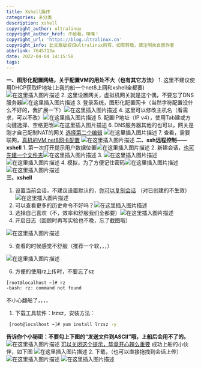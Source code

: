 ```yaml
---
title: Xshell操作
categories: 未分类
description: xshell
copyright_author: ultralinux
copyright_author_href: 不给看，嘿嘿！
copyright_url: 'https://blog.ultralinux.cn'
copyright_info: 此文章版权归ultralinux所有，如有转载，请注明來自原作者
abbrlink: 7645713a
date: 2022-04-04 14:15:58
tags:
---
```

**一、图形化配置网络，关于配置VM的用处不大（也有其它方法）**
		1. 这里不建议使用DHCP获取IP地址(上我的船一个net8上网和xshell全都要)![在这里插入图片描述](https://img-blog.csdnimg.cn/20200503221713737.png?x-oss-process=image/watermark,type_ZmFuZ3poZW5naGVpdGk,shadow_10,text_aHR0cHM6Ly9ibG9nLmNzZG4ubmV0L0ZsYWcyOTIw,size_16,color_FFFFFF,t_70)
		2. 这里设置网关，虚拟机网关就是这个偶，不要忘了DNS服务器![在这里插入图片描述](https://img-blog.csdnimg.cn/20200503222146494.png?x-oss-process=image/watermark,type_ZmFuZ3poZW5naGVpdGk,shadow_10,text_aHR0cHM6Ly9ibG9nLmNzZG4ubmV0L0ZsYWcyOTIw,size_16,color_FFFFFF,t_70)
		3. 登录系统，图形化配置网卡（当然字符配置没什么不好的，我扩展一下）![在这里插入图片描述](https://img-blog.csdnimg.cn/20200503222857765.png?x-oss-process=image/watermark,type_ZmFuZ3poZW5naGVpdGk,shadow_10,text_aHR0cHM6Ly9ibG9nLmNzZG4ubmV0L0ZsYWcyOTIw,size_16,color_FFFFFF,t_70)
		4. 这里可以修改主机名（看需求，可以不改）![在这里插入图片描述](https://img-blog.csdnimg.cn/2020050322311263.png)
		5. 配置IP地址（IP v4），使用Tab建或方向键选择、空格更改![在这里插入图片描述](https://img-blog.csdnimg.cn/2020050322440853.png?x-oss-process=image/watermark,type_ZmFuZ3poZW5naGVpdGk,shadow_10,text_aHR0cHM6Ly9ibG9nLmNzZG4ubmV0L0ZsYWcyOTIw,size_16,color_FFFFFF,t_70)
		6. DNS服务器其他的也可以，网关是刚才自己配制NAT的网关
 [选择第二个编辑](https://img-blog.csdnimg.cn/20200503230252219.png?x-oss-process=image/watermark,type_ZmFuZ3poZW5naGVpdGk,shadow_10,text_aHR0cHM6Ly9ibG9nLmNzZG4ubmV0L0ZsYWcyOTIw,size_16,color_FFFFFF,t_70)
![在这里插入图片描述](https://img-blog.csdnimg.cn/20200503234508118.png?x-oss-process=image/watermark,type_ZmFuZ3poZW5naGVpdGk,shadow_10,text_aHR0cHM6Ly9ibG9nLmNzZG4ubmV0L0ZsYWcyOTIw,size_16,color_FFFFFF,t_70)
		7. 查看，需要联网，[真机的VM net8网卡配置](https://img-blog.csdnimg.cn/20200504113252665.png?x-oss-process=image/watermark,type_ZmFuZ3poZW5naGVpdGk,shadow_10,text_aHR0cHM6Ly9ibG9nLmNzZG4ubmV0L0ZsYWcyOTIw,size_16,color_FFFFFF,t_70)
![在这里插入图片描述](https://img-blog.csdnimg.cn/20200503234920938.png?x-oss-process=image/watermark,type_ZmFuZ3poZW5naGVpdGk,shadow_10,text_aHR0cHM6Ly9ibG9nLmNzZG4ubmV0L0ZsYWcyOTIw,size_16,color_FFFFFF,t_70)
**二、ssh远程控制——xshell**
			 1. 第一次打开提示用户数据位置![在这里插入图片描述](https://img-blog.csdnimg.cn/20200504113356462.png?x-oss-process=image/watermark,type_ZmFuZ3poZW5naGVpdGk,shadow_10,text_aHR0cHM6Ly9ibG9nLmNzZG4ubmV0L0ZsYWcyOTIw,size_16,color_FFFFFF,t_70)
			 2. 新建会话，[也可先建一个文件夹](https://img-blog.csdnimg.cn/20200504113721349.png?x-oss-process=image/watermark,type_ZmFuZ3poZW5naGVpdGk,shadow_10,text_aHR0cHM6Ly9ibG9nLmNzZG4ubmV0L0ZsYWcyOTIw,size_16,color_FFFFFF,t_70)![在这里插入图片描述](https://img-blog.csdnimg.cn/20200504113521101.png?x-oss-process=image/watermark,type_ZmFuZ3poZW5naGVpdGk,shadow_10,text_aHR0cHM6Ly9ibG9nLmNzZG4ubmV0L0ZsYWcyOTIw,size_16,color_FFFFFF,t_70)
			 3. ![在这里插入图片描述](https://img-blog.csdnimg.cn/20200504114232234.png?x-oss-process=image/watermark,type_ZmFuZ3poZW5naGVpdGk,shadow_10,text_aHR0cHM6Ly9ibG9nLmNzZG4ubmV0L0ZsYWcyOTIw,size_16,color_FFFFFF,t_70)![在这里插入图片描述](https://img-blog.csdnimg.cn/20200504114301654.png?x-oss-process=image/watermark,type_ZmFuZ3poZW5naGVpdGk,shadow_10,text_aHR0cHM6Ly9ibG9nLmNzZG4ubmV0L0ZsYWcyOTIw,size_16,color_FFFFFF,t_70)
			 4. 模拟，为了方便记住密码![在这里插入图片描述](https://img-blog.csdnimg.cn/20200504114313162.png?x-oss-process=image/watermark,type_ZmFuZ3poZW5naGVpdGk,shadow_10,text_aHR0cHM6Ly9ibG9nLmNzZG4ubmV0L0ZsYWcyOTIw,size_16,color_FFFFFF,t_70)![在这里插入图片描述](https://img-blog.csdnimg.cn/20200504114322422.png?x-oss-process=image/watermark,type_ZmFuZ3poZW5naGVpdGk,shadow_10,text_aHR0cHM6Ly9ibG9nLmNzZG4ubmV0L0ZsYWcyOTIw,size_16,color_FFFFFF,t_70)		
**三、xshell**
 1. 设置当前会话，不建议设置默认的，[你可以复制会话](https://img-blog.csdnimg.cn/20200507180240592.png?x-oss-process=image/watermark,type_ZmFuZ3poZW5naGVpdGk,shadow_10,text_aHR0cHM6Ly9ibG9nLmNzZG4ubmV0L0ZsYWcyOTIw,size_16,color_FFFFFF,t_70)
（对已创建的不生效）![在这里插入图片描述](https://img-blog.csdnimg.cn/20200504130237456.png?x-oss-process=image/watermark,type_ZmFuZ3poZW5naGVpdGk,shadow_10,text_aHR0cHM6Ly9ibG9nLmNzZG4ubmV0L0ZsYWcyOTIw,size_16,color_FFFFFF,t_70)
 2. 可以查看更多的历史命令不好吗？![在这里插入图片描述](https://img-blog.csdnimg.cn/20200507164659750.png?x-oss-process=image/watermark,type_ZmFuZ3poZW5naGVpdGk,shadow_10,text_aHR0cHM6Ly9ibG9nLmNzZG4ubmV0L0ZsYWcyOTIw,size_16,color_FFFFFF,t_70)
 3. 选择自己喜欢（不，效率和舒服我们全都要）![在这里插入图片描述](https://img-blog.csdnimg.cn/20200507164846322.png?x-oss-process=image/watermark,type_ZmFuZ3poZW5naGVpdGk,shadow_10,text_aHR0cHM6Ly9ibG9nLmNzZG4ubmV0L0ZsYWcyOTIw,size_16,color_FFFFFF,t_70)
 4. 开启日志（回顾时再写实验也不晚，忘了截图哦）

![在这里插入图片描述](https://img-blog.csdnimg.cn/20200504130549737.png?x-oss-process=image/watermark,type_ZmFuZ3poZW5naGVpdGk,shadow_10,text_aHR0cHM6Ly9ibG9nLmNzZG4ubmV0L0ZsYWcyOTIw,size_16,color_FFFFFF,t_70)

 5. 查看的时候感觉不舒服（推荐一个软，，，）

![在这里插入图片描述](https://img-blog.csdnimg.cn/20200507165703614.png?x-oss-process=image/watermark,type_ZmFuZ3poZW5naGVpdGk,shadow_10,text_aHR0cHM6Ly9ibG9nLmNzZG4ubmV0L0ZsYWcyOTIw,size_16,color_FFFFFF,t_70)

 6. 方便的使用rz上传时，不要忘了sz

```bash
[root@localhost ~]# rz
-bash: rz: command not found
```
不小心翻船了，，，，

 1. 下载工具软件：lrzsz，安装方法：
```bash
 [root@localhost ~]# yum install lrzsz -y
```
**告诉你个小秘密：不要勾上下图的“发送文件到ASCII”哦，上船后会用不了的。**
![在这里插入图片描述](https://img-blog.csdnimg.cn/20200507171653391.png?x-oss-process=image/watermark,type_ZmFuZ3poZW5naGVpdGk,shadow_10,text_aHR0cHM6Ly9ibG9nLmNzZG4ubmV0L0ZsYWcyOTIw,size_16,color_FFFFFF,t_70)
[可以关闭这个提示，毕竟开心辣么重要](https://img-blog.csdnimg.cn/20200507171858877.png?x-oss-process=image/watermark,type_ZmFuZ3poZW5naGVpdGk,shadow_10,text_aHR0cHM6Ly9ibG9nLmNzZG4ubmV0L0ZsYWcyOTIw,size_16,color_FFFFFF,t_70)
成功上船的小伙伴，如下图
![在这里插入图片描述](https://img-blog.csdnimg.cn/20200507172005506.png?x-oss-process=image/watermark,type_ZmFuZ3poZW5naGVpdGk,shadow_10,text_aHR0cHM6Ly9ibG9nLmNzZG4ubmV0L0ZsYWcyOTIw,size_16,color_FFFFFF,t_70)
 2. 下载，（也可以直接拖拽到会话上传）
![在这里插入图片描述](https://img-blog.csdnimg.cn/20200507181144609.png?x-oss-process=image/watermark,type_ZmFuZ3poZW5naGVpdGk,shadow_10,text_aHR0cHM6Ly9ibG9nLmNzZG4ubmV0L0ZsYWcyOTIw,size_16,color_FFFFFF,t_70)
![在这里插入图片描述](https://img-blog.csdnimg.cn/20200507181454643.png?x-oss-process=image/watermark,type_ZmFuZ3poZW5naGVpdGk,shadow_10,text_aHR0cHM6Ly9ibG9nLmNzZG4ubmV0L0ZsYWcyOTIw,size_16,color_FFFFFF,t_70)




